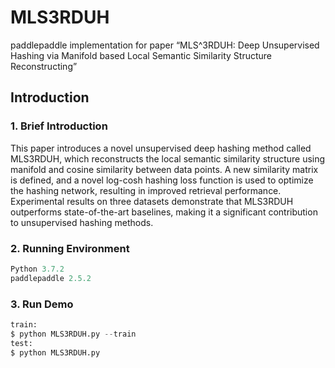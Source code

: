 # MLS3RDUH
paddlepaddle implementation for paper “MLS^3RDUH: Deep Unsupervised Hashing via Manifold based Local Semantic Similarity Structure Reconstructing”

## Introduction
### 1. Brief Introduction
This paper introduces a novel unsupervised deep hashing method called MLS3RDUH, which reconstructs the local semantic similarity structure using manifold and cosine similarity between data points. A new similarity matrix is defined, and a novel log-cosh hashing loss function is used to optimize the hashing network, resulting in improved retrieval performance. Experimental results on three datasets demonstrate that MLS3RDUH outperforms state-of-the-art baselines, making it a significant contribution to unsupervised hashing methods.
### 2. Running Environment
```python
Python 3.7.2
paddlepaddle 2.5.2
```
### 3. Run Demo
```python
train:
$ python MLS3RDUH.py --train
test:
$ python MLS3RDUH.py
```
